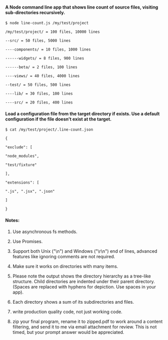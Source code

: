 #### A Node command line app that shows line count of source files, visiting sub-directories recursively.


`$ node line-count.js /my/test/project`


```
/my/test/project/ = 100 files, 10000 lines

--src/ = 50 files, 5000 lines

----components/ = 10 files, 1000 lines

------widgets/ = 8 files, 900 lines

------beta/ = 2 files, 100 lines

----views/ = 40 files, 4000 lines

--test/ = 50 files, 500 lines

----lib/ = 30 files, 100 lines

----src/ = 20 files, 400 lines
```


#### Load a configuration file from the target directory if exists. Use a default configuration if the file doesn’t exist at the target.


`$ cat /my/test/project/.line-count.json`


```
{

"exclude": [

"node_modules",

"test/fixture"

],

"extensions": [

".js", ".jsx", ".json"

]

}
```


#### Notes:

1. Use asynchronous fs methods.

2. Use Promises.

3. Support both Unix ("\n") and Windows ("\r\n") end of lines,
advanced features like ignoring comments are not required.

4. Make sure it works on directories with many items.

5. Please note the output shows the directory hierarchy as a tree-like structure.
Child directories are indented under their parent directory.
(Spaces are replaced with hyphens for depiction. Use spaces in your app).

6. Each directory shows a sum of its subdirectories and files.

7. write production quality code, not just working code.

8. zip your final program, rename it to zipped.pdf to work around a content
filtering, and send it to me via email attachment for review. This is not timed,
but your prompt answer would be appreciated.


<!--  NOTES:

      1. Currently we are using bluebird to turn every object on
          the fs module into a promise.

          - Instead we should just turn fs.stat() and fs.readdir() into promises
          without using bluebird!

      2. This design should be documented and added to the repo as

      3. Compose Promises to write better code.

      4. Refactor and style code.

-->


<!--  STYLE GUIDE:

      1. file header:

      /**
      * One line description
      *
      * @param {Type} name - description
      * @return {Type}
      */

-->

